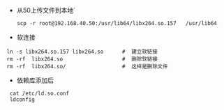 + 从50上传文件到本地`

  ```shell
  scp -r root@192.168.40.50:/usr/lib64/libx264.so.157   /usr/lib64
  ```

+  软连接

  ```shell
  ln -s libx264.so.157 libx264.so      #  建立软链接
  rm -rf  libx264.so                   #  删除软链接
  rm -rf  libx264.so/                  #  这样是删除文件
  ```

+  依赖库添加后

  ```shell
   cat /etc/ld.so.conf
   ldconfig
  ```


